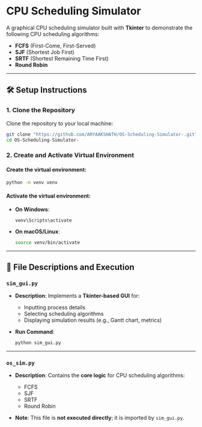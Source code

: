 # CPU Scheduling Simulator

A graphical CPU scheduling simulator built with **Tkinter** to demonstrate the following CPU scheduling algorithms:

- **FCFS** (First-Come, First-Served)  
- **SJF** (Shortest Job First)  
- **SRTF** (Shortest Remaining Time First)  
- **Round Robin**

---

## 🛠️ Setup Instructions

### 1. Clone the Repository

Clone the repository to your local machine:

```bash
git clone "https://github.com/ARYAAKSHATH/OS-Scheduling-Simulator-.git"
cd OS-Scheduling-Simulator-
````

### 2. Create and Activate Virtual Environment

#### Create the virtual environment:

```bash
python -m venv venv
```

#### Activate the virtual environment:

* **On Windows**:

  ```bash
  venv\Scripts\activate
  ```

* **On macOS/Linux**:

  ```bash
  source venv/bin/activate
  ```

---

## 📁 File Descriptions and Execution

### `sim_gui.py`

* **Description**: Implements a **Tkinter-based GUI** for:

  * Inputting process details
  * Selecting scheduling algorithms
  * Displaying simulation results (e.g., Gantt chart, metrics)

* **Run Command**:

  ```bash
  python sim_gui.py
  ```

---

### `os_sim.py`

* **Description**: Contains the **core logic** for CPU scheduling algorithms:

  * FCFS
  * SJF
  * SRTF
  * Round Robin

* **Note**: This file is **not executed directly**; it is imported by `sim_gui.py`.

